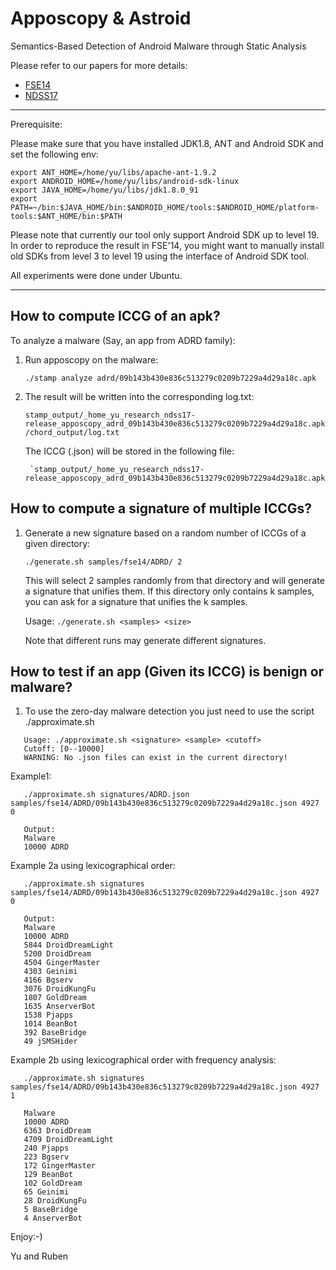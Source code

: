 # Apposcopy & Astroid
Semantics-Based Detection of Android Malware through Static Analysis

Please refer to our papers for more details:
* [FSE14](http://www.cs.utexas.edu/~yufeng/papers/fse14.pdf)
* [NDSS17](http://www.cs.utexas.edu/~yufeng/papers/ndss17-astroid.pdf)

--------------------------------------------------------------------------
Prerequisite:

Please make sure that you have installed JDK1.8, ANT and Android SDK and set the following env:

```
export ANT_HOME=/home/yu/libs/apache-ant-1.9.2
export ANDROID_HOME=/home/yu/libs/android-sdk-linux
export JAVA_HOME=/home/yu/libs/jdk1.8.0_91
export PATH=~/bin:$JAVA_HOME/bin:$ANDROID_HOME/tools:$ANDROID_HOME/platform-tools:$ANT_HOME/bin:$PATH
```

Please note that currently our tool only support Android SDK up to level 19. In order to reproduce the result in FSE'14, you might want to 
manually install old SDKs from level 3 to level 19 using the interface of Android SDK tool. 

All experiments were done under Ubuntu.

-----------------------------------------------------------------------
## How to compute ICCG of an apk?

To analyze a malware (Say, an app from ADRD family):

1. Run apposcopy on the malware:

    `./stamp analyze adrd/09b143b430e836c513279c0209b7229a4d29a18c.apk`

2. The result will be written into the corresponding log.txt:

    `stamp_output/_home_yu_research_ndss17-release_apposcopy_adrd_09b143b430e836c513279c0209b7229a4d29a18c.apk/chord_output/log.txt`

    The ICCG (.json) will be stored in the following file:
    
        `stamp_output/_home_yu_research_ndss17-release_apposcopy_adrd_09b143b430e836c513279c0209b7229a4d29a18c.apk/09b143b430e836c513279c0209b7229a4d29a18c.json`

## How to compute a signature of multiple ICCGs?

1. Generate a new signature based on a random number of ICCGs of a given directory:

   `./generate.sh samples/fse14/ADRD/ 2`

   This will select 2 samples randomly from that directory and will generate a signature that unifies them.
   If this directory only contains k samples, you can ask for a signature that unifies the k samples.

   Usage: `./generate.sh <samples> <size>`

   Note that different runs may generate different signatures.

## How to test if an app (Given its ICCG) is benign or malware?

1. To use the zero-day malware detection you just need to use the script ./approximate.sh

```
   Usage: ./approximate.sh <signature> <sample> <cutoff>
   Cutoff: [0--10000]
   WARNING: No .json files can exist in the current directory!
```

   Example1:
   
```
   ./approximate.sh signatures/ADRD.json samples/fse14/ADRD/09b143b430e836c513279c0209b7229a4d29a18c.json 4927 0
```

```
   Output:
   Malware
   10000 ADRD
```

   Example 2a using lexicographical order:
   
```
   ./approximate.sh signatures samples/fse14/ADRD/09b143b430e836c513279c0209b7229a4d29a18c.json 4927 0
```

```
   Output:
   Malware
   10000 ADRD
   5844 DroidDreamLight
   5200 DroidDream
   4504 GingerMaster
   4303 Geinimi
   4166 Bgserv
   3076 DroidKungFu
   1807 GoldDream
   1635 AnserverBot
   1538 Pjapps
   1014 BeanBot
   392 BaseBridge
   49 jSMSHider
```

   Example 2b using lexicographical order with frequency analysis:
   
```
   ./approximate.sh signatures samples/fse14/ADRD/09b143b430e836c513279c0209b7229a4d29a18c.json 4927 1		
```

```
   Malware
   10000 ADRD
   6363 DroidDream
   4709 DroidDreamLight
   240 Pjapps
   223 Bgserv
   172 GingerMaster
   129 BeanBot
   102 GoldDream
   65 Geinimi
   28 DroidKungFu
   5 BaseBridge
   4 AnserverBot
```

Enjoy:-)


Yu and Ruben

